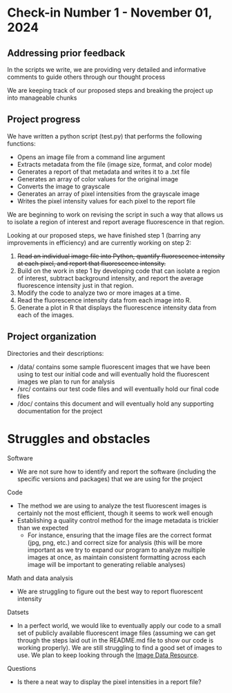 

# Check-in Number 1 - November 01, 2024 #


## Addressing prior feedback ##

In the scripts we write, we are providing very detailed and informative comments to guide others through our thought process

We are keeping track of our proposed steps and breaking the project up into manageable chunks


## Project progress ##

We have written a python script (test.py) that performs the following functions:
- Opens an image file from a command line argument
- Extracts metadata from the file (image size, format, and color mode)
- Generates a report of that metadata and writes it to a .txt file    
- Generates an array of color values for the original image
- Converts the image to grayscale
- Generates an array of pixel intensities from the grayscale image
- Writes the pixel intensity values for each pixel to the report file

We are beginning to work on revising the script in such a way that allows us to isolate a region of interest and report average fluorescence in that region.


Looking at our proposed steps, we have finished step 1 (barring any improvements in efficiency) and are currently working on step 2:

1. ~~Read an individual image file into Python, quantify fluorescence intensity at each pixel, and report that fluorescence intensity.~~
2. Build on the work in step 1 by developing code that can isolate a region of interest, subtract background intensity, and report the average fluorescence intensity just in that region.
3. Modify the code to analyze two or more images at a time.
4. Read the fluorescence intensity data from each image into R.
5. Generate a plot in R that displays the fluorescence intensity data from each of the images.


## Project organization ##

Directories and their descriptions:
- /data/ contains some sample fluorescent images that we have been using to test our initial code and will eventually hold the fluorescent images we plan to run for analysis
- /src/ contains our test code files and will eventually hold our final code files
- /doc/ contains this document and will eventually hold any supporting documentation for the project

# Struggles and obstacles ##

Software
- We are not sure how to identify and report the software (including the specific versions and packages) that we are using for the project

Code
- The method we are using to analyze the test fluorescent images is certainly not the most efficient, though it seems to work well enough
- Establishing a quality control method for the image metadata is trickier than we expected
    - For instance, ensuring that the image files are the correct format (jpg, png, etc.) and correct size for analysis (this will be more important as we try to expand our program to analyze multiple images at once, as maintain consistent formatting across each image will be important to generating reliable analyses)

Math and data analysis
- We are struggling to figure out the best way to report fluorescent intensity

Datsets
- In a perfect world, we would like to eventually apply our code to a small set of publicly available fluorescent image files (assuming we can get through the steps laid out in the README.md file to show our code is working properly). We are still struggling to find a good set of images to use. We plan to keep looking through the [Image Data Resource](http://idr.openmicroscopy.org).
        
    
Questions
- Is there a neat way to display the pixel intensities in a report file?





